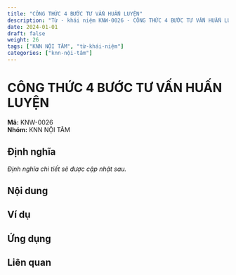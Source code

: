 ```yaml
---
title: "CÔNG THỨC 4 BƯỚC TƯ VẤN HUẤN LUYỆN"
description: "Từ - khái niệm KNW-0026 - CÔNG THỨC 4 BƯỚC TƯ VẤN HUẤN LUYỆN"
date: 2024-01-01
draft: false
weight: 26
tags: ["KNN NỘI TÂM", "từ-khái-niệm"]
categories: ["knn-nội-tâm"]
---
```


# CÔNG THỨC 4 BƯỚC TƯ VẤN HUẤN LUYỆN

**Mã:** KNW-0026  
**Nhóm:** KNN NỘI TÂM

## Định nghĩa

*Định nghĩa chi tiết sẽ được cập nhật sau.*

## Nội dung

<!-- Nội dung chi tiết sẽ được điền vào đây -->

## Ví dụ

<!-- Ví dụ minh họa -->

## Ứng dụng

<!-- Cách ứng dụng từ/khái niệm này trong thực tế -->

## Liên quan

<!-- Các từ/khái niệm liên quan khác -->
